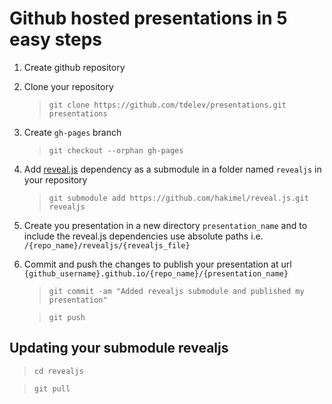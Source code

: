 # Github hosted presentations in 5 easy steps

1. Create github repository

2. Clone your repository 

   > `git clone https://github.com/tdelev/presentations.git presentations`

3. Create `gh-pages` branch

   > `git checkout --orphan gh-pages`

3. Add [reveal.js](https://github.com/hakimel/reveal.js) dependency as a submodule in a folder
named `revealjs` in your repository 

   > `git submodule add https://github.com/hakimel/reveal.js.git revealjs`
   
4. Create you presentation in a new directory `presentation_name` and to include the reveal.js
dependencies use absolute paths i.e. `/{repo_name}/revealjs/{revealjs_file}`

5. Commit and push the changes to publish your presentation at url 
`{github_username}.github.io/{repo_name}/{presentation_name}`

   > `git commit -am "Added revealjs submodule and published my presentation"`
   
   > `git push`

## Updating your submodule **revealjs**

   > `cd revealjs`
   
   > `git pull`
